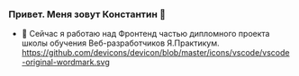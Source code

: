 ### Привет. Меня зовут Константин 👋
- 🔭 Сейчас я работаю над Фронтенд частью дипломного проекта школы обучения Веб-разработчиков Я.Практикум.
https://github.com/devicons/devicon/blob/master/icons/vscode/vscode-original-wordmark.svg
